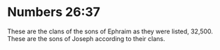 # Numbers 26:37

These are the clans of the sons of Ephraim as they were listed, 32,500. These are the sons of Joseph according to their clans.
